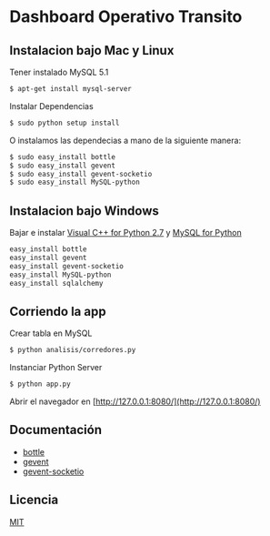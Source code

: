 # Dashboard Operativo Transito

## Instalacion bajo Mac y Linux

Tener instalado MySQL 5.1
```sh
$ apt-get install mysql-server
```
Instalar Dependencias
```sh
$ sudo python setup install
```
O instalamos las dependecias a mano de la siguiente manera:
```sh
$ sudo easy_install bottle
$ sudo easy_install gevent
$ sudo easy_install gevent-socketio
$ sudo easy_install MySQL-python
```
## Instalacion bajo Windows
Bajar e instalar [Visual C++ for Python 2.7](http://download.microsoft.com/download/7/9/6/796EF2E4-801B-4FC4-AB28-B59FBF6D907B/VCForPython27.msi) y [MySQL for Python](https://github.com/farcepest/MySQLdb1)

```sh
easy_install bottle
easy_install gevent
easy_install gevent-socketio
easy_install MySQL-python
easy_install sqlalchemy
```

## Corriendo la app
Crear tabla en MySQL

```sh
$ python analisis/corredores.py
```

Instanciar Python Server
```sh
$ python app.py
```


Abrir el navegador en [http://127.0.0.1:8080/](http://127.0.0.1:8080/)

## Documentación 

  - [bottle](http://bottlepy.org/docs/dev/index.html)
  - [gevent](http://gevent.org/intro.html)
  - [gevent-socketio](https://gevent-socketio.readthedocs.org/en/latest/)

## Licencia
[MIT](http://opensource.org/licenses/MIT)